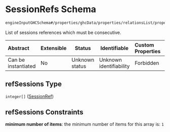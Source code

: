 # SessionRefs Schema

```txt
engineInputGHCSchema#/properties/ghcData/properties/relationsList/properties/consecutiveGroups/items/properties/refSessions
```

List of sessions references which must be consecutive.


| Abstract            | Extensible | Status         | Identifiable            | Custom Properties | Additional Properties | Access Restrictions | Defined In                                                         |
| :------------------ | ---------- | -------------- | ----------------------- | :---------------- | --------------------- | ------------------- | ------------------------------------------------------------------ |
| Can be instantiated | No         | Unknown status | Unknown identifiability | Forbidden         | Allowed               | none                | [ghc.schema.json\*](../out/ghc.schema.json "open original schema") |

## refSessions Type

`integer[]` ([SessionRef](ghc-properties-ghcdata-properties-relationslist-properties-consecutivegroups-consecutivegroup-properties-sessionrefs-sessionref.md))

## refSessions Constraints

**minimum number of items**: the minimum number of items for this array is: `1`
